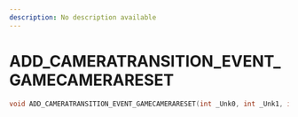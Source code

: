 ```yaml
---
description: No description available 
---
```


# ADD_CAMERATRANSITION_EVENT_GAMECAMERARESET

```cpp
void ADD_CAMERATRANSITION_EVENT_GAMECAMERARESET(int _Unk0, int _Unk1, int _Unk2, int _Unk3);
```